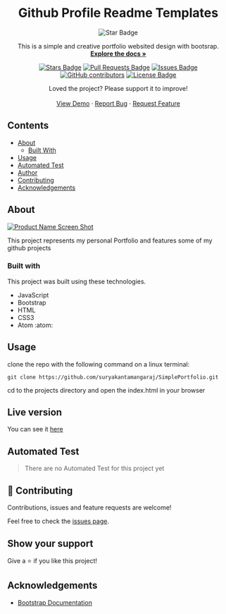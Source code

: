 <h1 align="center">Github Profile Readme Templates</h1>
<div align="center">
<img src="https://img.shields.io/static/v1?label=%F0%9F%8C%9F&message=If%20Useful&style=style=flat&color=BC4E99" alt="Star Badge"/>
</a><br>

  <p align="center">
    This is a simple and creative portfolio websited design with bootsrap.
    <br />
    <a href="https://github.com/rammazzoti2000/personal_portfolio"><strong>Explore the docs »</strong></a>
  </p>

<a href="https://github.com/suryakantamangaraj/SimplePortfolio/stargazers"><img src="https://img.shields.io/github/stars/suryakantamangaraj/SimplePortfolio" alt="Stars Badge"/></a>
<a href="https://github.com/suryakantamangaraj/SimplePortfolio/pulls"><img src="https://img.shields.io/github/issues-pr/suryakantamangaraj/SimplePortfolio" alt="Pull Requests Badge"/></a>
<a href="https://github.com/suryakantamangaraj/SimplePortfolio/issues"><img src="https://img.shields.io/github/issues/suryakantamangaraj/SimplePortfolio" alt="Issues Badge"/></a>
<a href="https://github.com/suryakantamangaraj/SimplePortfolio/graphs/contributors"><img alt="GitHub contributors" src="https://img.shields.io/github/contributors/suryakantamangaraj/SimplePortfolio?color=2b9348"></a>
<a href="https://github.com/suryakantamangaraj/SimplePortfolio/blob/master/LICENSE"><img src="https://img.shields.io/github/license/suryakantamangaraj/SimplePortfolio?color=brightgreen" alt="License Badge"/></a>

  <p align="center">
    Loved the project? Please support it to improve!
    <br />
    <br />
    <a href="https://suryakantamangaraj.github.io/SimplePortfolio">View Demo</a>
    ·
    <a href="https://github.com/suryakantamangaraj/SimplePortfolio/ssues">Report Bug</a>
    ·
    <a href="https://github.com/suryakantamangaraj/SimplePortfolio/issues">Request Feature</a>
  </p>

</div>

<!-- TABLE OF CONTENTS -->
## Contents

* [About](#about)
  * [Built With](#built-with)
* [Usage](#usage)
* [Automated Test](#automated-test)
* [Author](#author)
* [Contributing](#contributing)
* [Acknowledgements](#acknowledgements)

<!-- ABOUT THE PROJECT -->
## About

[![Product Name Screen Shot][product-screenshot]](https://suryakantamangaraj.github.io/SimplePortfolio)

This project represents my personal Portfolio and features some of my github projects

### Built with
This project was built using these technologies.
* JavaScript
* Bootstrap
* HTML
* CSS3
* Atom :atom:

## Usage

clone the repo with the following command on a linux terminal:

```git clone https://github.com/suryakantamangaraj/SimplePortfolio.git```

cd to the projects directory and open the index.html in your browser

<!-- LIVE VERSION -->
## Live version

You can see it [here](https://suryakantamangaraj.github.io/SimplePortfolio)

<!-- AUTOMATED TEST -->
## Automated Test

> There are no Automated Test for this project yet


## :handshake: Contributing
Contributions, issues and feature requests are welcome!

Feel free to check the [issues page](https://github.com/suryakantamangaraj/SimplePortfolio/issues).

## Show your support

Give a :star: if you like this project!

<!-- ACKNOWLEDGEMENTS -->
## Acknowledgements
* [Bootstrap Documentation](https://getbootstrap.com/docs/4.3/getting-started/introduction/)

<!-- MARKDOWN LINKS & IMAGES -->
<!-- https://www.markdownguide.org/basic-syntax/#reference-style-links -->
[product-screenshot]: assets/capture.png
